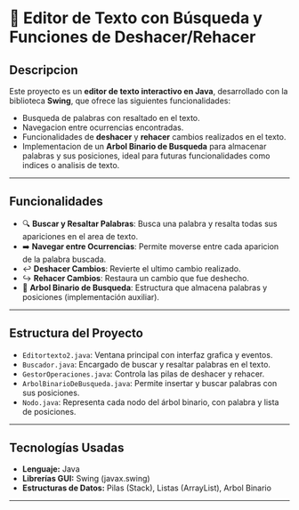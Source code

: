 # 📝 Editor de Texto con Búsqueda y Funciones de Deshacer/Rehacer

## Descripcion

Este proyecto es un **editor de texto interactivo en Java**, desarrollado con la biblioteca **Swing**, que ofrece las siguientes funcionalidades:

- Busqueda de palabras con resaltado en el texto.
- Navegacion entre ocurrencias encontradas.
- Funcionalidades de **deshacer** y **rehacer** cambios realizados en el texto.
- Implementacion de un **Arbol Binario de Busqueda** para almacenar palabras y sus posiciones, ideal para futuras funcionalidades como indices o analisis de texto.

---

## Funcionalidades

- 🔍 **Buscar y Resaltar Palabras**: Busca una palabra y resalta todas sus apariciones en el area de texto.
- ➡️ **Navegar entre Ocurrencias**: Permite moverse entre cada aparicion de la palabra buscada.
- ↩️ **Deshacer Cambios**: Revierte el ultimo cambio realizado.
- ↪️ **Rehacer Cambios**: Restaura un cambio que fue deshecho.
- 🌳 **Arbol Binario de Busqueda**: Estructura que almacena palabras y posiciones (implementación auxiliar).

---

## Estructura del Proyecto

- `Editortexto2.java`: Ventana principal con interfaz grafica y eventos.
- `Buscador.java`: Encargado de buscar y resaltar palabras en el texto.
- `GestorOperaciones.java`: Controla las pilas de deshacer y rehacer.
- `ArbolBinarioDeBusqueda.java`: Permite insertar y buscar palabras con sus posiciones.
- `Nodo.java`: Representa cada nodo del árbol binario, con palabra y lista de posiciones.

---

## Tecnologías Usadas

- **Lenguaje:** Java
- **Librerías GUI:** Swing (javax.swing)
- **Estructuras de Datos:** Pilas (Stack), Listas (ArrayList), Arbol Binario

---



